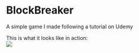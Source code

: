 # BlockBreaker

A simple game I made following a tutorial on Udemy

This is what it looks like in action:<br />
![](http://i.imgur.com/g69Q4rN.gif)

